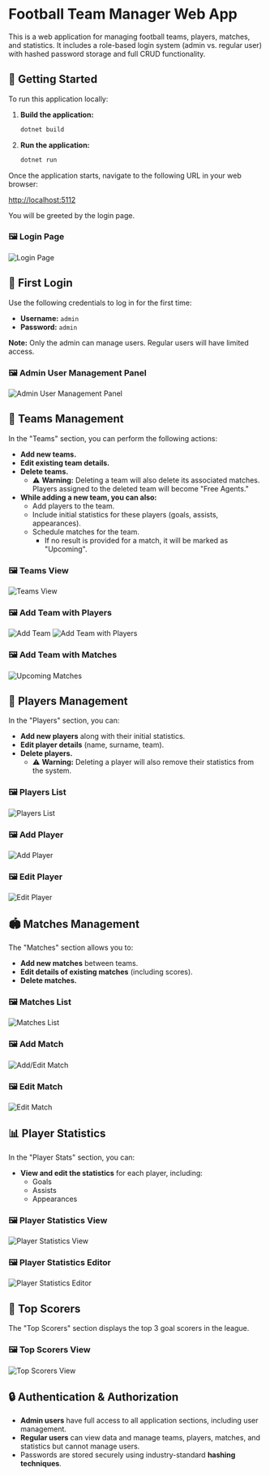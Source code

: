 # Football Team Manager Web App

This is a web application for managing football teams, players, matches, and statistics. It includes a role-based login system (admin vs. regular user) with hashed password storage and full CRUD functionality.

## 🚀 Getting Started

To run this application locally:

1.  **Build the application:**
    ```bash
    dotnet build
    ```
2.  **Run the application:**
    ```bash
    dotnet run
    ```

Once the application starts, navigate to the following URL in your web browser:

[http://localhost:5112](http://localhost:5112)

You will be greeted by the login page.

### 🖼️ Login Page
![Login Page](https://github.com/Mkoek213/Football_Stats/GitHubphotos/LoginPage.png)

## 🔐 First Login

Use the following credentials to log in for the first time:

* **Username:** `admin`
* **Password:** `admin`

**Note:** Only the admin can manage users. Regular users will have limited access.

### 🖼️ Admin User Management Panel
![Admin User Management Panel](https://github.com/Mkoek213/Football_Stats/GitHubphotos/AdminUserManagementPanel.png)

## 👥 Teams Management

In the "Teams" section, you can perform the following actions:

* **Add new teams.**
* **Edit existing team details.**
* **Delete teams.**
    * ⚠️ **Warning:** Deleting a team will also delete its associated matches. Players assigned to the deleted team will become "Free Agents."
* **While adding a new team, you can also:**
    * Add players to the team.
    * Include initial statistics for these players (goals, assists, appearances).
    * Schedule matches for the team.
        * If no result is provided for a match, it will be marked as "Upcoming".

### 🖼️ Teams View
![Teams View](https://github.com/Mkoek213/Football_Stats/GitHubphotos/TeamsView.png)

### 🖼️ Add Team with Players
![Add Team](https://github.com/Mkoek213/Football_Stats/GitHubphotos/AddTeam.png)
![Add Team with Players](https://github.com/Mkoek213/Football_Stats/GitHubphotos/AddTeamWithPlayers.png)

### 🖼️ Add Team with Matches
![Upcoming Matches](https://github.com/Mkoek213/Football_Stats/GitHubphotos/UpcomingMatches.png)

## 🧍 Players Management

In the "Players" section, you can:

* **Add new players** along with their initial statistics.
* **Edit player details** (name, surname, team).
* **Delete players.**
    * ⚠️ **Warning:** Deleting a player will also remove their statistics from the system.

### 🖼️ Players List
![Players List](https://github.com/Mkoek213/Football_Stats/GitHubphotos/PlayersList.png)

### 🖼️ Add Player
![Add Player](https://github.com/Mkoek213/Football_Stats/GitHubphotos/AddPlayer.png)

### 🖼️ Edit Player
![Edit Player](https://github.com/Mkoek213/Football_Stats/GitHubphotos/EditPlayer.png)

## 🏟️ Matches Management

The "Matches" section allows you to:

* **Add new matches** between teams.
* **Edit details of existing matches** (including scores).
* **Delete matches.**

### 🖼️ Matches List
![Matches List](https://github.com/Mkoek213/Football_Stats/GitHubphotos/MatchesList.png)

### 🖼️ Add Match
![Add/Edit Match](https://github.com/Mkoek213/Football_Stats/GitHubphotos/AddMatch.png)

### 🖼️ Edit Match
![Edit Match](https://github.com/Mkoek213/Football_Stats/GitHubphotos/EditMatch.png)

## 📊 Player Statistics

In the "Player Stats" section, you can:

* **View and edit the statistics** for each player, including:
    * Goals
    * Assists
    * Appearances

### 🖼️ Player Statistics View
![Player Statistics View](https://github.com/Mkoek213/Football_Stats/GitHubphotos/PlayerStatisticsView.png)

### 🖼️ Player Statistics Editor
![Player Statistics Editor](https://github.com/Mkoek213/Football_Stats/GitHubphotos/PlayerStatisticsEditor.png)

## 🥇 Top Scorers

The "Top Scorers" section displays the top 3 goal scorers in the league.

### 🖼️ Top Scorers View
![Top Scorers View](https://github.com/Mkoek213/Football_Stats/GitHubphotos/TopScorersView.png)

## 🔒 Authentication & Authorization

* **Admin users** have full access to all application sections, including user management.
* **Regular users** can view data and manage teams, players, matches, and statistics but cannot manage users.
* Passwords are stored securely using industry-standard **hashing techniques**.
